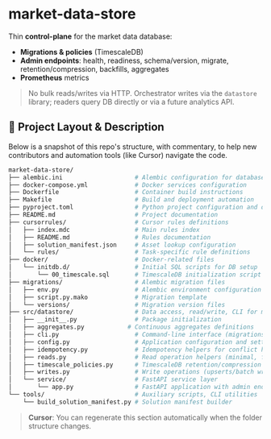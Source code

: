 # market-data-store

Thin **control-plane** for the market data database:
- **Migrations & policies** (TimescaleDB)
- **Admin endpoints**: health, readiness, schema/version, migrate, retention/compression, backfills, aggregates
- **Prometheus** metrics

> No bulk reads/writes via HTTP. Orchestrator writes via the `datastore` library; readers query DB directly or via a future analytics API.

## 📂 Project Layout & Description

Below is a snapshot of this repo's structure, with commentary, to help new contributors and automation tools (like Cursor) navigate the code.

```bash
market-data-store/
├── alembic.ini                    # Alembic configuration for database migrations
├── docker-compose.yml             # Docker services configuration
├── Dockerfile                     # Container build instructions
├── Makefile                       # Build and deployment automation
├── pyproject.toml                 # Python project configuration and dependencies
├── README.md                      # Project documentation
├── cursorrules/                   # Cursor rules definitions
│   ├── index.mdc                  # Main rules index
│   ├── README.md                  # Rules documentation
│   ├── solution_manifest.json     # Asset lookup configuration
│   └── rules/                     # Task-specific rule definitions
├── docker/                        # Docker-related files
│   └── initdb.d/                  # Initial SQL scripts for DB setup
│       └── 00_timescale.sql       # TimescaleDB initialization script
├── migrations/                    # Alembic migration files
│   ├── env.py                     # Alembic environment configuration
│   ├── script.py.mako             # Migration template
│   └── versions/                  # Migration version files
├── src/datastore/                 # Data access, read/write, CLI for migrations
│   ├── __init__.py                # Package initialization
│   ├── aggregates.py            # Continuous aggregates definitions
│   ├── cli.py                     # Command-line interface (migrations, policies, seeds)
│   ├── config.py                  # Application configuration and settings
│   ├── idempotency.py             # Idempotency helpers for conflict handling
│   ├── reads.py                   # Read operation helpers (minimal, for ops/tests)
│   ├── timescale_policies.py      # TimescaleDB retention/compression policies
│   ├── writes.py                  # Write operations (upserts/batch writers)
│   └── service/                   # FastAPI service layer
│       └── app.py                 # FastAPI application with admin endpoints
└── tools/                         # Auxiliary scripts, CLI utilities
    └── build_solution_manifest.py # Solution manifest builder
```

> **Cursor**: You can regenerate this section automatically when the folder structure changes.